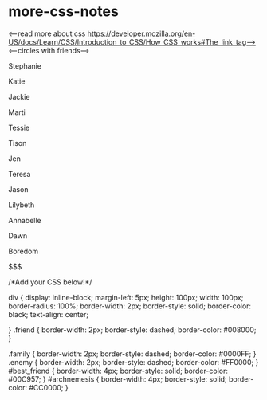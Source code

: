 # more-css-notes
<--read more about css https://developer.mozilla.org/en-US/docs/Learn/CSS/Introduction_to_CSS/How_CSS_works#The_link_tag-->
<--circles with friends-->
<!DOCTYPE html>
<html>
	<head>
		<link type="text/css" rel="stylesheet" href="stylesheet.css"/>
		<title>My Social Network</title>
	</head>
	<body>
		<!--Add your HTML below!-->
		<div class="friend" id="best_friend"><p>Stephanie</p></div>
		<div class="friend"><p>Katie</p></div>
		<div class="friend"><p>Jackie</p></div>
		<div class="oldfriend"><p>Marti</p></div>
        <div class="oldfriend"><p>Tessie</p></div>
        <div class="oldfriend"><p>Tison</p></div>
        <div class="oldfriend"><p>Jen</p></div>
        <div class="workfriend"><p>Teresa</p></div>
        <div class="family"><p>Jason</p></div>
        <div class="family"><p>Lilybeth</p></div>
        <div class="family"><p>Annabelle</p></div>
        <div class="family"><p>Dawn</p></div>
        <div class="enemy" id="archnemesis"><p>Boredom</p></div>
        <div class="enemy"><p>$$$</p></div>
	</body>
</html>
/*Add your CSS below!*/

div {
	display: inline-block;
	margin-left: 5px;
	height: 100px;
	width: 100px;
	border-radius: 100%;
	border-width: 2px;
	border-style: solid;
	border-color: black;
	text-align: center;
	
}
.friend {
    border-width: 2px;
    border-style: dashed;
    border-color: #008000;
}

.family {
    border-width: 2px;
    border-style: dashed;
    border-color: #0000FF;
}
.enemy {
    border-width: 2px;
    border-style: dashed;
    border-color: #FF0000;
}
#best_friend {
    border-width: 4px;
    border-style: solid;
    border-color: #00C957;
}
#archnemesis {
    border-width: 4px;
    border-style: solid;
    border-color: #CC0000;
}


